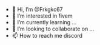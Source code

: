 - 👋 Hi, I’m @Frkgkc67
- 👀 I’m interested in fivem
- 🌱 I’m currently learning ...
- 💞️ I’m looking to collaborate on ...
- 📫 How to reach me discord

<!---
Frkgkc67/Frkgkc67 is a ✨ special ✨ repository because its `README.md` (this file) appears on your GitHub profile.
You can click the Preview link to take a look at your changes.
--->
